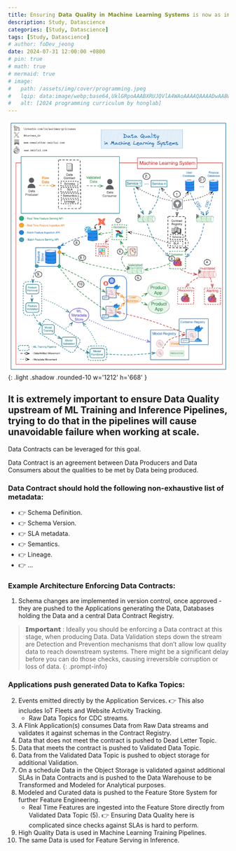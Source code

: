 ```yaml
---
title: Ensuring 𝗗𝗮𝘁𝗮 𝗤𝘂𝗮𝗹𝗶𝘁𝘆 𝗶𝗻 𝗠𝗮𝗰𝗵𝗶𝗻𝗲 𝗟𝗲𝗮𝗿𝗻𝗶𝗻𝗴 𝗦𝘆𝘀𝘁𝗲𝗺𝘀 is now as important as ever, how do we do it?
description: Study, Datascience
categories: [Study, Datascience]
tags: [Study, Datascience]
# author: foDev_jeong
date: 2024-07-31 12:00:00 +0800
# pin: true
# math: true
# mermaid: true
# image:
#   path: /assets/img/cover/programming.jpeg
#   lqip: data:image/webp;base64,UklGRpoAAABXRUJQVlA4WAoAAAAQAAAADwAABwAAQUxQSDIAAAARL0AmbZurmr57yyIiqE8oiG0bejIYEQTgqiDA9vqnsUSI6H+oAERp2HZ65qP/VIAWAFZQOCBCAAAA8AEAnQEqEAAIAAVAfCWkAALp8sF8rgRgAP7o9FDvMCkMde9PK7euH5M1m6VWoDXf2FkP3BqV0ZYbO6NA/VFIAAAA
#   alt: [2024 programming curriculum by honglab]
---
```


![ Data Quality in Machine Learning ](/assets/img/blog/data-quality-in-machine-learning-systems.gif){: .light .shadow .rounded-10 w='1212' h='668' }

## It is extremely important to ensure Data Quality upstream of ML Training and Inference Pipelines, trying to do that in the pipelines will cause unavoidable failure when working at scale. 

Data Contracts can be leveraged for this goal.
 
Data Contract is an agreement between Data Producers and Data Consumers about the qualities to be met by Data being produced.

### Data Contract should hold the following non-exhaustive list of metadata:
 
- 👉 Schema Definition.
- 👉 Schema Version.
- 👉 SLA metadata.
- 👉 Semantics.
- 👉 Lineage.
- 👉 …

### Example Architecture Enforcing Data Contracts:
 
1. Schema changes are implemented in version control, once approved - they are pushed to the Applications generating the Data, Databases holding the Data and a central Data Contract Registry.

> **𝗜𝗺𝗽𝗼𝗿𝘁𝗮𝗻𝘁** : Ideally you should be enforcing a Data contract at this stage, when producing Data. Data Validation steps down the stream are Detection and Prevention mechanisms that don’t allow low quality data to reach downstream systems. There might be a significant delay before you can do those checks, causing irreversible corruption or loss of data.
{: .prompt-info}

### Applications push generated Data to Kafka Topics:
 
2. Events emitted directly by the Application Services.
   👉 This also includes IoT Fleets and Website Activity Tracking.
   -  Raw Data Topics for CDC streams.
3. A Flink Application(s) consumes Data from Raw Data streams and validates it against schemas in the Contract Registry.
4. Data that does not meet the contract is pushed to Dead Letter Topic.
5. Data that meets the contract is pushed to Validated Data Topic.
6. Data from the Validated Data Topic is pushed to object storage for additional Validation.
7. On a schedule Data in the Object Storage is validated against additional SLAs in Data Contracts and is pushed to the Data Warehouse to be Transformed and Modeled for Analytical purposes.
8. Modeled and Curated data is pushed to the Feature Store System for further Feature Engineering.
   - Real Time Features are ingested into the Feature Store directly from Validated Data Topic (5).
  👉 Ensuring Data Quality here is complicated since checks against SLAs is hard to perform.
9.  High Quality Data is used in Machine Learning Training Pipelines.
10. The same Data is used for Feature Serving in Inference.


